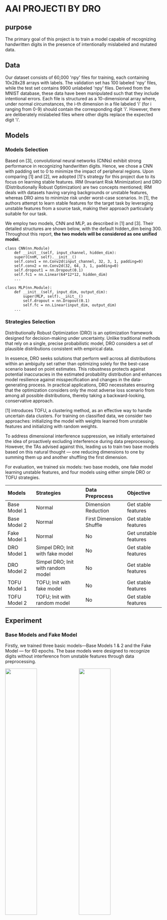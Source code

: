 # AAI PROJECTl BY DRO
## purpose
The primary goal of this project is to train a model capable of recognizing handwritten digits in the presence of intentionally mislabeled and mutated data.

## Data
Our dataset consists of 60,000 'npy' files for training, each containing 10x28x28 arrays with labels. The validation set has 100 labeled 'npy' files, while the test set contains 9900 unlabeled 'npy' files. Derived from the MNIST database, these data have been manipulated such that they include intentional errors. Each file is structured as a 10-dimensional array where, under normal circumstances, the i-th dimension in a file labeled 'i' (for i ranging from 0-9) should contain the corresponding digit 'i'. However, there are deliberately mislabeled files where other digits replace the expected digit 'i'.

## Models

### Models Selection
Based on [3], convolutional neural networks (CNNs) exhibit strong performance in recognizing handwritten digits. Hence, we chose a CNN with padding set to 0 to minimize the impact of peripheral regions. Upon comparing [1] and [2], we adopted [1]'s strategy for this project due to its focus on learning stable features. IRM (Invariant Risk Minimization) and DRO (Distributionally Robust Optimization) are two concepts mentioned; IRM deals with datasets having varying backgrounds or unstable features, whereas DRO aims to minimize risk under worst-case scenarios. In [1], the authors attempt to learn stable features for the target task by leveraging unstable features from a source task, making their approach particularly suitable for our task.

We employ two models, CNN and MLP, as described in [1] and [3]. Their detailed structures are shown below, with the default hidden_dim being 300. Throughout this report, **the two models will be considered as one unified model.**

```
class CNN(nn.Module)
    def __init__(self, input_channel, hidden_dim):
    super(CnnM, self).__init__()
    self.conv1 = nn.Conv2d(input_channel, 32, 3, 1, padding=0)
    self.conv2 = nn.Conv2d(32, 64, 3, 1, padding=0)
    self.dropout1 = nn.Dropout(0.1)
    self.fc1 = nn.Linear(64*12*12, hidden_dim)
    ...

class MLP(nn.Module):
    def __init__(self, input_dim, output_dim):
        super(MLP, self).__init__()
        self.dropout = nn.Dropout(0.1)
        self.fc = nn.Linear(input_dim, output_dim)
    ...
```
###	Strategies Selection
Distributionally Robust Optimization (DRO) is an optimization framework designed for decision-making under uncertainty. Unlike traditional methods that rely on a single, precise probabilistic model, DRO considers a set of plausible distributions consistent with empirical data.

In essence, DRO seeks solutions that perform well across all distributions within an ambiguity set rather than optimizing solely for the best-case scenario based on point estimates. This robustness protects against potential inaccuracies in the estimated probability distribution and enhances model resilience against misspecification and changes in the data-generating process. In practical applications, DRO necessitates ensuring that the optimization considers only the most adverse loss scenario from among all possible distributions, thereby taking a backward-looking, conservative approach.

[1] introduces TOFU, a clustering method, as an effective way to handle uncertain data clusters. For training on classified data, we consider two approaches: initializing the model with weights learned from unstable features and initializing with random weights.

To address dimensional interference suppression, we initially entertained the idea of proactively excluding interference during data preprocessing. However, the TAs advised against this, leading us to train two base models based on this natural thought — one reducing dimensions to one by summing them up and another shuffling the first dimension.

For evaluation, we trained six models: two base models, one fake model learning unstable features, and four models using either simple DRO or TOFU strategies. 

|Models|Strategies|Data Preprocess|Objective|
|:---|:----|:----|:----|
|Base Model 1| Normal| Dimension Reduction| Get stable features|
|Base Model 2| Normal| First Dimension Shuffle| Get stable features|
|Fake Model 1| Normal| No | Get unstable features|
|DRO Model 1| Simpel DRO; Init with fake model| No | Get stable features|
|DRO Model 2| Simpel DRO; Init with random model| No | Get stable features|
|TOFU Model 1| TOFU; Init with fake model| No | Get stable features|
|TOFU Model 2| TOFU; Init with random model| No | Get stable features|

## Experiment 

### Base Models and Fake Model

Firstly, we trained three basic models—Base Models 1 & 2 and the Fake Model — for 60 epochs. The base models were designed to recognize digits without interference from unstable features through data preprocessing.

<img src="./pics/BASE_MODELS_LOSS.png" width="45%" style="float: left; margin-right: 10px;">
<img src="./pics/BASE_MODELS_ACCURACY.png" width="45%" style="float: left;">
<br style="clear: both;">
</br>

|Models|Accuracy on Val Dataset|
|---|---|
|Base Model 1|0.77|
|Base Model 2|0.76|
|Fake Model |0.15|

From the graphs and table, it's evident that the Fake Model overfits to the training set and learns unstable features, as seen by its high training accuracy and low validation accuracy. The good performance of the base models suggests that the first dimension indeed carries unstable feature-label relations.

Simple DRO Strategy

### Simple DRO Strategy

Next, we trained models with a simple DRO strategy for 400 epochs. Under DRO, we focused on the worst loss among all classes of data and only worst loss and accuracy are recorded in each epoch. *This applies to TOFU Model 1 and 2 as well.*

<img src="./pics/BASE_DRO_MODELS_LOSS.png" width="45%" style="float: left; margin-right: 10px;">
<img src="./pics/BASE_DRO_MODELS_ACCURACY.png" width="45%" style="float: left;">
<br style="clear: both;">
</br>

|Models|Accuracy on Val Dataset|
|---|---|
|DRO Model 1|0.36|
|DRO Model 2|0.35|

The results show that the simple DRO strategy only marginally improves the learning of stable features compared to the Fake Model, still predominantly learning unstable features.

### TOFU Strategy

With TOFU, we processed the data into 20 datasets based on correct and incorrect predictions by the Fake Model, enhancing representation differences between classes and similarities within classes. We then clustered these data into 20 clusters using K-means from scikit-learn, ensuring each label had two clusters. Finally, we trained the clusters using the DRO strategy.

<img src="./pics/COMPARE_ALL_MODELS_LOSS.png" width="45%" style="float: left; margin-right: 10px;">
<img src="./pics/COMPARE_ALL_MODELS_ACCURACY.png" width="45%" style="float: left;">
<br style="clear: both;">
</br>

|Models|Accuracy on Val Dataset|
|---|---|
|TOFU Model 1|0.63|
|TOFU Model 2|0.75|

The graphs and tables demonstrate that the TOFU models successfully recognized digits with dimensional interference suppression. TOFU Model 2 outperformed TOFU Model 1, indicating that initializing with random weights was more effective than using a model that learned unstable features. TOFU Model 2 demonstrates a performance that is on par with that of Base Models 1 and 2, thereby showcasing similar efficacy.

## Member Contributions

All members contributed equally to the project. Specifically, Li Hao led the overall strategy and conducted experiments, Jiang Tao implemented the code, and Yuan Fei wrote the reports and contribute to the team discussions.

## References
[1] Bao, Yujia, Shiyu Chang, and Regina Barzilay. "Learning stable classifiers by transferring unstable features." International Conference on Machine Learning. PMLR, 2022.

[2] Arjovsky, Martin, et al. "Invariant risk minimization." arXiv preprint arXiv:1907.02893 (2019).

[3] LeCun, Yann, et al. "Gradient-based learning applied to document recognition." Proceedings of the IEEE 86.11 (1998): 2278-2324.

## Appendix

### Running Instructions
```
cd src
python main.py --model 1/2/3 --json_name file_name 
# There are three models: 0 is training model, 1 is run test model which will generate res.txt, 2 is evaluation model which will generate the pictures of loss and accuracy.
# json_name used as the name of file which save losses and accuracies data during training
# For simply, you can run 'python main.py' which will run model 1 defautly.
```
### Other Details
There are certain details not mentioned previously.

|Sets|Detail|
|:----|:-----|
|Optimizer|Adam with 0.001 as wight decay|
|Learning Rate| 0.001|
|Activate Function of CNN|relu|
|activate Function of MLP|log_softmax|
|Drop Out Rate|0.1|
|Python|3.10|